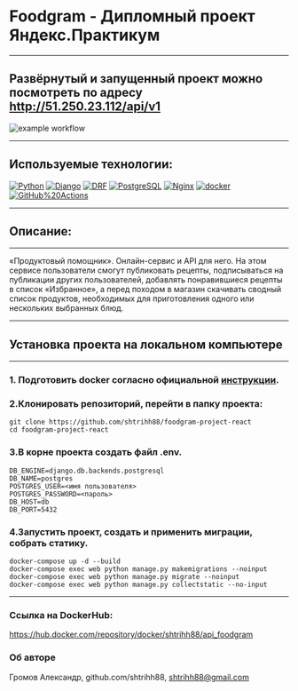 # Foodgram - Дипломный проект Яндекс.Практикум

***
## Развёрнутый и запущенный проект можно посмотреть по адресу http://51.250.23.112/api/v1
![example workflow](https://github.com/shtrihh88/yamdb_final/actions/workflows/yamdb_workflow.yml/badge.svg)
***

## Используемые технологии:

[![Python](https://img.shields.io/badge/-Python-464646?style=flat-square&logo=Python)](https://www.python.org/)
[![Django](https://img.shields.io/badge/-Django-464646?style=flat-square&logo=Django)](https://www.djangoproject.com/)
[![DRF](https://img.shields.io/badge/-Django%20REST%20Framework-464646?style=flat-square&logo=Django%20REST%20Framework)](https://www.django-rest-framework.org/)
[![PostgreSQL](https://img.shields.io/badge/-PostgreSQL-464646?style=flat-square&logo=PostgreSQL)](https://www.postgresql.org/)
[![Nginx](https://img.shields.io/badge/-NGINX-464646?style=flat-square&logo=NGINX)](https://nginx.org/ru/)
[![docker](https://img.shields.io/badge/-Docker-464646?style=flat-square&logo=docker)](https://www.docker.com/)
[![GitHub%20Actions](https://img.shields.io/badge/-GitHub%20Actions-464646?style=flat-square&logo=GitHub%20actions)](https://github.com/features/actions)

***
## Описание: 
***
 «Продуктовый помощник». Онлайн-сервис и API для него.
 На этом сервисе пользователи смогут публиковать рецепты,
 подписываться на публикации других пользователей, добавлять
 понравившиеся рецепты в список «Избранное», а перед походом
 в магазин скачивать сводный список продуктов, необходимых для
 приготовления одного или нескольких выбранных блюд.
 
***

## Установка проекта на локальном компьютере

***

### 1. Подготовить docker согласно официальной [инструкции](https://docs.docker.com/engine/install/).

### 2.Клонировать репозиторий, перейти в папку проекта:
```
git clone https://github.com/shtrihh88/foodgram-project-react
cd foodgram-project-react
```

### 3.В корне проекта создать файл .env.
```
DB_ENGINE=django.db.backends.postgresql
DB_NAME=postgres
POSTGRES_USER=<имя пользователя>
POSTGRES_PASSWORD=<пароль>
DB_HOST=db
DB_PORT=5432
```

### 4.Запустить проект, создать и применить миграции, собрать статику.
```
docker-compose up -d --build
docker-compose exec web python manage.py makemigrations --noinput
docker-compose exec web python manage.py migrate --noinput
docker-compose exec web python manage.py collectstatic --no-input
```

***
### Ссылка на DockerHub:
https://hub.docker.com/repository/docker/shtrihh88/api_foodgram

### Об авторе
Громов Александр, github.com/shtrihh88, shtrihh88@gmail.com